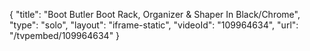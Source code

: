 {
    "title": "Boot Butler Boot Rack, Organizer &amp; Shaper In Black\/Chrome",
    "type": "solo",
    "layout": "iframe-static",
    "videoId": "109964634",
    "url": "\/tvpembed\/109964634"
}